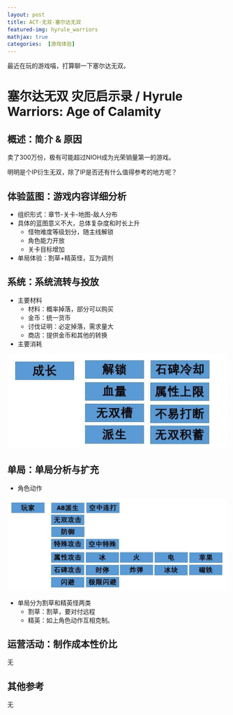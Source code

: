 ```yaml
---
layout: post
title: ACT-无双-塞尔达无双
featured-img: hyrule_warriors
mathjax: true
categories:  [游戏体验]
---
```


最近在玩的游戏喵，打算聊一下塞尔达无双。

<!--more-->

# 塞尔达无双 灾厄启示录 / Hyrule Warriors: Age of Calamity


## 概述：简介 & 原因

卖了300万份，极有可能超过NIOH成为光荣销量第一的游戏。

明明是个IP衍生无双，除了IP是否还有什么值得参考的地方呢？


## 体验蓝图：游戏内容详细分析

+ 组织形式：章节-关卡-地图-敌人分布
+ 具体的蓝图意义不大，总体复杂度和时长上升
  + 怪物难度等级划分，随主线解锁
  + 角色能力开放
  + 关卡目标增加
+ 单局体验：割草+精英怪，互为调剂


## 系统：系统流转与投放

+ 主要材料
  + 材料：概率掉落，部分可以购买
  + 金币：统一货币
  + 讨伐证明：必定掉落，需求量大
  + 商店：提供金币和其他的转换
+ 主要消耗

![](/assets/img/gameplay/hyrule_warriors/1.jpg)


## 单局：单局分析与扩充

+ 角色动作

![](/assets/img/gameplay/hyrule_warriors/2.jpg)

+ 单局分为割草和精英怪两类
  + 割草：割草，要对付远程
  + 精英：如上角色动作互相克制。


## 运营活动：制作成本性价比

无


## 其他参考

无
